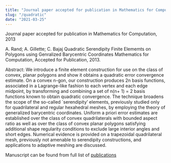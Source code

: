 ```yaml
---
title: "Journal paper accepted for publication in Mathematics for Computation, 2013"
slug: "/quadratic"
date: "2021-03-25"
---
```


Journal paper accepted for publication in Mathematics for Computation, 2013

A. Rand; A. Gillette; C. Bajaj
Quadratic Serendipity Finite Elememts on Polygons using Genralized Barycentric Coordinates
Mathematics for Computation, Accepted for Publication, 2013.

Abstract:
We introduce a finite element construction for use on the class of convex, planar polygons and show it obtains a quadratic error convergence estimate. On a convex n-gon, our construction produces 2n basis functions, associated in a Lagrange-like fashion to each vertex and each edge midpoint, by transforming and combining a set of n(n+ 1) = 2 basis functions known
to obtain quadratic convergence. The technique broadens the scope of the so-called `serendipity’ elements, previously studied only for quadrilateral and regular hexahedral meshes, by employing the theory of generalized barycentric coordinates. Uniform a priori
error estimates are established over the class of convex quadrilaterals with bounded aspect ratio as well as over the class of convex planar polygons satisfying additional shape regularity conditions to exclude large interior angles and short edges. Numerical evidence is provided on a trapezoidal quadrilateral mesh, previously not amenable to serendipity
constructions, and applications to adaptive meshing are discussed.

Manuscript can be found from full list of [publications](/publications)
